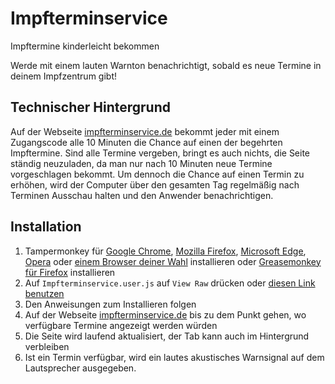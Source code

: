 # Impfterminservice
Impftermine kinderleicht bekommen

Werde mit einem lauten Warnton benachrichtigt, sobald es neue Termine in deinem Impfzentrum gibt!

## Technischer Hintergrund

Auf der Webseite [impfterminservice.de](https://impfterminservice.de/) bekommt jeder mit einem Zugangscode alle 10 Minuten die Chance auf einen der begehrten Impftermine. Sind alle Termine vergeben, bringt es auch nichts, die Seite ständig neuzuladen, da man nur nach 10 Minuten neue Termine vorgeschlagen bekommt. Um dennoch die Chance auf einen Termin zu erhöhen, wird der Computer über den gesamten Tag regelmäßig nach Terminen Ausschau halten und den Anwender benachrichtigen.

## Installation

1. Tampermonkey für [Google Chrome](https://chrome.google.com/webstore/detail/tampermonkey/dhdgffkkebhmkfjojejmpbldmpobfkfo?hl=de), [Mozilla Firefox](https://addons.mozilla.org/de/firefox/addon/tampermonkey/), [Microsoft Edge](https://microsoftedge.microsoft.com/addons/detail/iikmkjmpaadaobahmlepeloendndfphd), [Opera](https://addons.opera.com/en/extensions/details/tampermonkey-beta/) oder [einem Browser deiner Wahl](https://www.tampermonkey.net/) installieren oder [Greasemonkey für Firefox](https://addons.mozilla.org/de/firefox/addon/greasemonkey/) installieren
2. Auf `Impfterminservice.user.js` auf `View Raw` drücken oder [diesen Link benutzen](https://github.com/Windowsfreak/impfterminservice/raw/main/Impfterminservice.user.js)
3. Den Anweisungen zum Installieren folgen
4. Auf der Webseite [impfterminservice.de](https://impfterminservice.de/) bis zu dem Punkt gehen, wo verfügbare Termine angezeigt werden würden
5. Die Seite wird laufend aktualisiert, der Tab kann auch im Hintergrund verbleiben
6. Ist ein Termin verfügbar, wird ein lautes akustisches Warnsignal auf dem Lautsprecher ausgegeben.
